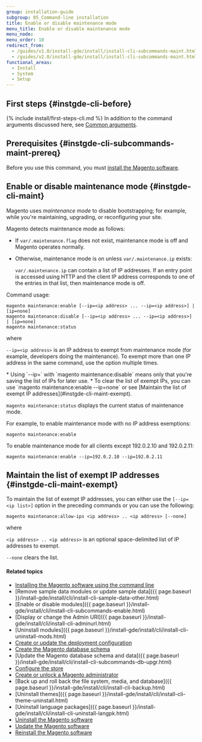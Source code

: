 ```yaml
---
group: installation-guide
subgroup: 05_Command-line installation
title: Enable or disable maintenance mode
menu_title: Enable or disable maintenance mode
menu_node:
menu_order: 10
redirect_from:
  - /guides/v1.0/install-gde/install/install-cli-subcommands-maint.html
  - /guides/v2.0/install-gde/install/install-cli-subcommands-maint.html
functional_areas:
  - Install
  - System
  - Setup
---
```


## First steps   {#instgde-cli-before}

{% include install/first-steps-cli.md %}
In addition to the command arguments discussed here, see <a href="{{ page.baseurl }}/install-gde/install/cli/install-cli-subcommands.html#instgde-cli-subcommands-common">Common arguments</a>.

## Prerequisites   {#instgde-cli-subcommands-maint-prereq}

Before you use this command, you must <a href="{{ page.baseurl }}/install-gde/install/cli/install-cli-install.html">install the Magento software</a>.

## Enable or disable maintenance mode   {#instgde-cli-maint}

Magento uses *maintenance mode* to disable bootstrapping; for example, while you're maintaining, upgrading, or reconfiguring your site. 

Magento detects maintenance mode as follows:

*	If `var/.maintenance.flag` does not exist, maintenance mode is off and Magento operates normally.
*	Otherwise, maintenance mode is on unless `var/.maintenance.ip` exists:

	`var/.maintenance.ip` can contain a list of IP addresses. If an entry point is accessed using HTTP and the client IP address corresponds to one of the entries in that list, then maintenance mode is off.

Command usage:

	magento maintenance:enable [--ip=<ip address> ... --ip=<ip address>] | [ip=none]
	magento maintenance:disable [--ip=<ip address> ... --ip=<ip address>] | [ip=none]
	magento maintenance:status

where

`--ip=<ip address>` is an IP address to exempt from maintenance mode (for example, developers doing the maintenance). To exempt more than one IP address in the same command, use the option multiple times.

<div class="bs-callout bs-callout-info" id="info" markdown="1">
* Using `--ip=<ip address>` with `magento maintenance:disable` means only that you're saving the list of IPs for later use.
* To clear the list of exempt IPs, you can use `magento maintenance:enable --ip=none` or see [Maintain the list of exempt IP addresses](#instgde-cli-maint-exempt).
</div>

`magento maintenance:status` displays the current status of maintenance mode.

For example, to enable maintenance mode with no IP address exemptions:

	magento maintenance:enable

To enable maintenance mode for all clients except 192.0.2.10 and 192.0.2.11:

	magento maintenance:enable --ip=192.0.2.10 --ip=192.0.2.11

## Maintain the list of exempt IP addresses   {#instgde-cli-maint-exempt}

To maintain the list of exempt IP addresses, you can either use the `[--ip=<ip list>]` option in the preceding commands or you can use the following:

	magento maintenance:allow-ips <ip address> .. <ip address> [--none]

where 

`<ip address> .. <ip address>` is an optional space-delimited list of IP addresses to exempt. 

`--none` clears the list.

#### Related topics

*	<a href="{{ page.baseurl }}/install-gde/install/cli/install-cli-install.html">Installing the Magento software using the command line</a>
*	[Remove sample data modules or update sample data]({{ page.baseurl }}/install-gde/install/cli/install-cli-sample-data-other.html)
*	[Enable or disable modules]({{ page.baseurl }}/install-gde/install/cli/install-cli-subcommands-enable.html)
*	[Display or change the Admin URI]({{ page.baseurl }}/install-gde/install/cli/install-cli-adminurl.html)
*	[Uninstall modules]({{ page.baseurl }}/install-gde/install/cli/install-cli-uninstall-mods.html)
*	<a href="{{ page.baseurl }}/install-gde/install/cli/install-cli-subcommands-deployment.html">Create or update the deployment configuration</a>
*	<a href="{{ page.baseurl }}/install-gde/install/cli/install-cli-subcommands-db.html">Create the Magento database schema</a>
*	[Update the Magento database schema and data]({{ page.baseurl }}/install-gde/install/cli/install-cli-subcommands-db-upgr.html)
*	<a href="{{ page.baseurl }}/install-gde/install/cli/install-cli-subcommands-store.html">Configure the store</a>
*	<a href="{{ page.baseurl }}/install-gde/install/cli/install-cli-subcommands-admin.html">Create or unlock a Magento administrator</a>
*	[Back up and roll back the file system, media, and database]({{ page.baseurl }}/install-gde/install/cli/install-cli-backup.html)
*	[Uninstall themes]({{ page.baseurl }}/install-gde/install/cli/install-cli-theme-uninstall.html)
*	[Uninstall language packages]({{ page.baseurl }}/install-gde/install/cli/install-cli-uninstall-langpk.html)
*	<a href="{{ page.baseurl }}/install-gde/install/cli/install-cli-uninstall.html#instgde-install-uninstall">Uninstall the Magento software</a>
*	<a href="{{ page.baseurl }}/install-gde/install/cli/install-cli-uninstall.html#instgde-install-magento-update">Update the Magento software</a>
*	<a href="{{ page.baseurl }}/install-gde/install/cli/install-cli-uninstall.html#instgde-install-magento-reinstall">Reinstall the Magento software</a>
